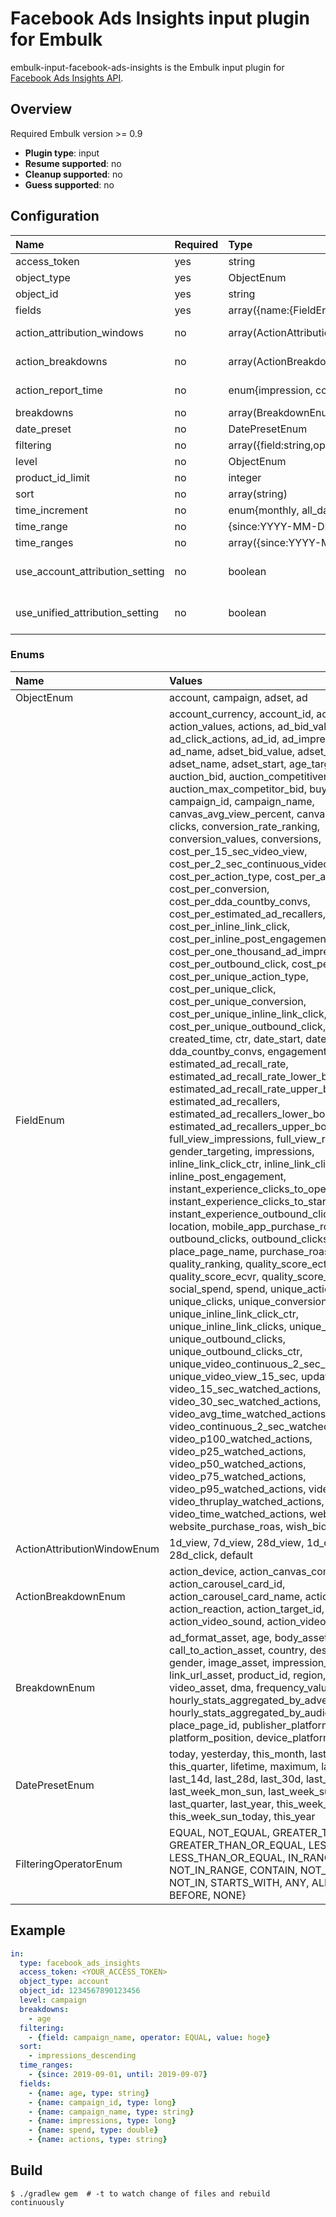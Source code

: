 # Facebook Ads Insights input plugin for Embulk

embulk-input-facebook-ads-insights is the Embulk input plugin for [Facebook Ads Insights API](https://developers.facebook.com/docs/marketing-api/insights).

## Overview

Required Embulk version >= 0.9

* **Plugin type**: input
* **Resume supported**: no
* **Cleanup supported**: no
* **Guess supported**: no

## Configuration

| Name                            | Required | Type                                                             | Description                                                                                                                |
|:--------------------------------|:---------|:-----------------------------------------------------------------|:---------------------------------------------------------------------------------------------------------------------------|
| access_token                    | yes      | string                                                           | Facebook access token.                                                                                                     |
| object_type                     | yes      | ObjectEnum                                                       | ads object type.                                                                                                           |
| object_id                       | yes      | string                                                           | ads object id.                                                                                                             |
| fields                          | yes      | array({name:{FieldEnum, BreakdownEnum}, type:string})            | columns to fetch.                                                                                                          |
| action_attribution_windows      | no       | array(ActionAttributionWindowEnum)                               | see [action_attribution_windows](https://developers.facebook.com/docs/marketing-api/insights/parameters) for details.      |
| action_breakdowns               | no       | array(ActionBreakdownEnum)                                       | see [action_breakdowns](https://developers.facebook.com/docs/marketing-api/insights/parameters) for details.               |
| action_report_time              | no       | enum{impression, conversion}                                     | see [action_report_time](https://developers.facebook.com/docs/marketing-api/insights/parameters) for details.              |
| breakdowns                      | no       | array(BreakdownEnum)                                             | see [breakdowns](https://developers.facebook.com/docs/marketing-api/insights/parameters) for details.                      |
| date_preset                     | no       | DatePresetEnum                                                   | see [date_preset](https://developers.facebook.com/docs/marketing-api/insights/parameters) for details.                     |
| filtering                       | no       | array({field:string,operator:FilteringOperatorEnum,value:string})| see [filtering](https://developers.facebook.com/docs/marketing-api/insights/parameters) for details.                       |
| level                           | no       | ObjectEnum                                                       | see [level](https://developers.facebook.com/docs/marketing-api/insights/parameters) for details.                           |
| product_id_limit                | no       | integer                                                          | see [product_id_limit](https://developers.facebook.com/docs/marketing-api/insights/parameters) for details.                |
| sort                            | no       | array(string)                                                    | see [sort](https://developers.facebook.com/docs/marketing-api/insights/parameters) for details.                            |
| time_increment                  | no       | enum{monthly, all_days} or integer(1-90)                         | see [time_increment](https://developers.facebook.com/docs/marketing-api/insights/parameters) for details.                  |
| time_range                      | no       | {since:YYYY-MM-DD, until:YYYY-MM-DD}                             | see [time_range](https://developers.facebook.com/docs/marketing-api/insights/parameters) for details.                      |
| time_ranges                     | no       | array({since:YYYY-MM-DD, until:YYYY-MM-DD})                      | see [time_ranges](https://developers.facebook.com/docs/marketing-api/insights/parameters) for details.                     |
| use_account_attribution_setting | no       | boolean                                                          | see [use_account_attribution_setting](https://developers.facebook.com/docs/marketing-api/insights/parameters) for details. |
| use_unified_attribution_setting | no       | boolean                                                          | see [use_unified_attribution_setting](https://developers.facebook.com/docs/marketing-api/insights/parameters) for details. |

### Enums

| Name                        | Values                                                                                                                                                                                                                                                                                                                                                                                                                                                                                                                                                                                                                                                                                                                                                                                                                                                                                                                                                                                                                                                                                                                                                                                                                                                                                                                                                                                                                                                                                                                                                                                                                                                                                                                                                                                      |         
|:----------------------------|:--------------------------------------------------------------------------------------------------------------------------------------------------------------------------------------------------------------------------------------------------------------------------------------------------------------------------------------------------------------------------------------------------------------------------------------------------------------------------------------------------------------------------------------------------------------------------------------------------------------------------------------------------------------------------------------------------------------------------------------------------------------------------------------------------------------------------------------------------------------------------------------------------------------------------------------------------------------------------------------------------------------------------------------------------------------------------------------------------------------------------------------------------------------------------------------------------------------------------------------------------------------------------------------------------------------------------------------------------------------------------------------------------------------------------------------------------------------------------------------------------------------------------------------------------------------------------------------------------------------------------------------------------------------------------------------------------------------------------------------------------------------------------------------------|
| ObjectEnum                  | account, campaign, adset, ad                                                                                                                                                                                                                                                                                                                                                                                                                                                                                                                                                                                                                                                                                                                                                                                                                                                                                                                                                                                                                                                                                                                                                                                                                                                                                                                                                                                                                                                                                                                                                                                                                                                                                                                                                                |
| FieldEnum                   | account_currency, account_id, account_name, action_values, actions, ad_bid_value, ad_click_actions, ad_id, ad_impression_actions, ad_name, adset_bid_value, adset_end, adset_id, adset_name, adset_start, age_targeting, auction_bid, auction_competitiveness, auction_max_competitor_bid, buying_type, campaign_id, campaign_name, canvas_avg_view_percent, canvas_avg_view_time, clicks, conversion_rate_ranking, conversion_values, conversions, cost_per_15_sec_video_view, cost_per_2_sec_continuous_video_view, cost_per_action_type, cost_per_ad_click, cost_per_conversion, cost_per_dda_countby_convs, cost_per_estimated_ad_recallers, cost_per_inline_link_click, cost_per_inline_post_engagement, cost_per_one_thousand_ad_impression, cost_per_outbound_click, cost_per_thruplay, cost_per_unique_action_type, cost_per_unique_click, cost_per_unique_conversion, cost_per_unique_inline_link_click, cost_per_unique_outbound_click, cpc, cpm, cpp, created_time, ctr, date_start, date_stop, dda_countby_convs, engagement_rate_ranking, estimated_ad_recall_rate, estimated_ad_recall_rate_lower_bound, estimated_ad_recall_rate_upper_bound, estimated_ad_recallers, estimated_ad_recallers_lower_bound, estimated_ad_recallers_upper_bound, frequency, full_view_impressions, full_view_reach, gender_targeting, impressions, inline_link_click_ctr, inline_link_clicks, inline_post_engagement, instant_experience_clicks_to_open, instant_experience_clicks_to_start, instant_experience_outbound_clicks, labels, location, mobile_app_purchase_roas, objective, outbound_clicks, outbound_clicks_ctr, place_page_name, purchase_roas, quality_ranking, quality_score_ectr, quality_score_ecvr, quality_score_organic, reach, social_spend, spend, unique_actions, unique_clicks, unique_conversions, unique_ctr, unique_inline_link_click_ctr, unique_inline_link_clicks, unique_link_clicks_ctr, unique_outbound_clicks, unique_outbound_clicks_ctr, unique_video_continuous_2_sec_watched_actions, unique_video_view_15_sec, updated_time, video_15_sec_watched_actions, video_30_sec_watched_actions, video_avg_time_watched_actions, video_continuous_2_sec_watched_actions, video_p100_watched_actions, video_p25_watched_actions, video_p50_watched_actions, video_p75_watched_actions, video_p95_watched_actions, video_play_actions, video_thruplay_watched_actions, video_time_watched_actions, website_ctr, website_purchase_roas, wish_bid |
| ActionAttributionWindowEnum | 1d_view, 7d_view, 28d_view, 1d_click, 7d_click, 28d_click, default                                                                                                                                                                                                                                                                                                                                                                                                                                                                                                                                                                                                                                                                                                                                                                                                                                                                                                                                                                                                                                                                                                                                                                                                                                                                                                                                                                                                                                                                                                                                                                                                                                                                                                                          |
| ActionBreakdownEnum         | action_device, action_canvas_component_name, action_carousel_card_id, action_carousel_card_name, action_destination, action_reaction, action_target_id, action_type, action_video_sound, action_video_type                                                                                                                                                                                                                                                                                                                                                                                                                                                                                                                                                                                                                                                                                                                                                                                                                                                                                                                                                                                                                                                                                                                                                                                                                                                                                                                                                                                                                                                                                                                                                     |
| BreakdownEnum               | ad_format_asset, age, body_asset, call_to_action_asset, country, description_asset, gender, image_asset, impression_device, link_url_asset, product_id, region, title_asset, video_asset, dma, frequency_value, hourly_stats_aggregated_by_advertiser_time_zone, hourly_stats_aggregated_by_audience_time_zone, place_page_id, publisher_platform, platform_position, device_platform                                                                                                                                                                                                                                                                                                                                                                                                                                                                                                                                                                                                                                                                                                                                                                                                                                                                                                                                                                                                                                                                                                                                                                                                                                                                                                                                                                                                       |
| DatePresetEnum              | today, yesterday, this_month, last_month, this_quarter, lifetime, maximum, last_3d, last_7d, last_14d, last_28d, last_30d, last_90d, last_week_mon_sun, last_week_sun_sat, last_quarter, last_year, this_week_mon_today, this_week_sun_today, this_year                                                                                                                                                                                                                                                                                                                                                                                                                                                                                                                                                                                                                                                                                                                                                                                                                                                                                                                                                                                                                                                                                                                                                                                                                                                                                                                                                                                                                                                                                                                                              |
| FilteringOperatorEnum       | EQUAL, NOT_EQUAL, GREATER_THAN, GREATER_THAN_OR_EQUAL, LESS_THAN, LESS_THAN_OR_EQUAL, IN_RANGE, NOT_IN_RANGE, CONTAIN, NOT_CONTAIN, IN, NOT_IN, STARTS_WITH, ANY, ALL, AFTER, BEFORE, NONE}                                                                                                                                                                                                                                                                                                                                                                                                                                                                                                                                                                                                                                                                                                                                                                                                                                                                                                                                                                                                                                                                                                                                                                                                                                                                                                                                                                                                                                                                                                                                                                                                 |

## Example

```yaml
in:
  type: facebook_ads_insights
  access_token: <YOUR_ACCESS_TOKEN>
  object_type: account
  object_id: 1234567890123456
  level: campaign
  breakdowns:
    - age
  filtering:
    - {field: campaign_name, operator: EQUAL, value: hoge}
  sort:
    - impressions_descending
  time_ranges:
    - {since: 2019-09-01, until: 2019-09-07}
  fields:
    - {name: age, type: string}
    - {name: campaign_id, type: long}
    - {name: campaign_name, type: string}
    - {name: impressions, type: long}
    - {name: spend, type: double}
    - {name: actions, type: string}
```


## Build

```
$ ./gradlew gem  # -t to watch change of files and rebuild continuously
```

